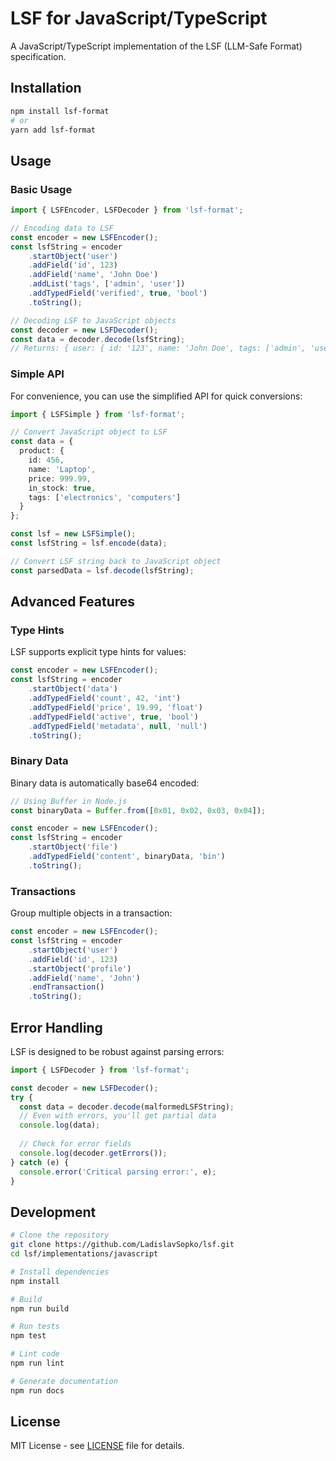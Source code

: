 # LSF for JavaScript/TypeScript

A JavaScript/TypeScript implementation of the LSF (LLM-Safe Format) specification.

## Installation

```bash
npm install lsf-format
# or
yarn add lsf-format
```

## Usage

### Basic Usage

```typescript
import { LSFEncoder, LSFDecoder } from 'lsf-format';

// Encoding data to LSF
const encoder = new LSFEncoder();
const lsfString = encoder
    .startObject('user')
    .addField('id', 123)
    .addField('name', 'John Doe')
    .addList('tags', ['admin', 'user'])
    .addTypedField('verified', true, 'bool')
    .toString();

// Decoding LSF to JavaScript objects
const decoder = new LSFDecoder();
const data = decoder.decode(lsfString);
// Returns: { user: { id: '123', name: 'John Doe', tags: ['admin', 'user'], verified: true } }
```

### Simple API

For convenience, you can use the simplified API for quick conversions:

```typescript
import { LSFSimple } from 'lsf-format';

// Convert JavaScript object to LSF
const data = {
  product: {
    id: 456,
    name: 'Laptop',
    price: 999.99,
    in_stock: true,
    tags: ['electronics', 'computers']
  }
};

const lsf = new LSFSimple();
const lsfString = lsf.encode(data);

// Convert LSF string back to JavaScript object
const parsedData = lsf.decode(lsfString);
```

## Advanced Features

### Type Hints

LSF supports explicit type hints for values:

```typescript
const encoder = new LSFEncoder();
const lsfString = encoder
    .startObject('data')
    .addTypedField('count', 42, 'int')
    .addTypedField('price', 19.99, 'float')
    .addTypedField('active', true, 'bool')
    .addTypedField('metadata', null, 'null')
    .toString();
```

### Binary Data

Binary data is automatically base64 encoded:

```typescript
// Using Buffer in Node.js
const binaryData = Buffer.from([0x01, 0x02, 0x03, 0x04]);

const encoder = new LSFEncoder();
const lsfString = encoder
    .startObject('file')
    .addTypedField('content', binaryData, 'bin')
    .toString();
```

### Transactions

Group multiple objects in a transaction:

```typescript
const encoder = new LSFEncoder();
const lsfString = encoder
    .startObject('user')
    .addField('id', 123)
    .startObject('profile')
    .addField('name', 'John')
    .endTransaction()
    .toString();
```

## Error Handling

LSF is designed to be robust against parsing errors:

```typescript
import { LSFDecoder } from 'lsf-format';

const decoder = new LSFDecoder();
try {
  const data = decoder.decode(malformedLSFString);
  // Even with errors, you'll get partial data
  console.log(data);
  
  // Check for error fields
  console.log(decoder.getErrors());
} catch (e) {
  console.error('Critical parsing error:', e);
}
```

## Development

```bash
# Clone the repository
git clone https://github.com/LadislavSopko/lsf.git
cd lsf/implementations/javascript

# Install dependencies
npm install

# Build
npm run build

# Run tests
npm test

# Lint code
npm run lint

# Generate documentation
npm run docs
```

## License

MIT License - see [LICENSE](../../LICENSE) file for details. 